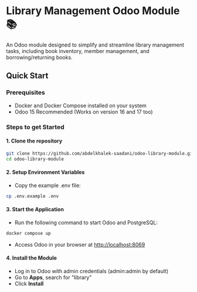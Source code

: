 # Library Management Odoo Module 📚

An Odoo module designed to simplify and streamline library management tasks, including book inventory, member management, and borrowing/returning books.

## Quick Start 

### Prerequisites 
- Docker and Docker Compose installed on your system 
- Odoo 15 Recommended (Works on version 16 and 17 too)

### Steps to get Started 

#### 1. Clone the repository
```bash
git clone https://github.com/abdelkhalek-saadani/odoo-library-module.git
cd odoo-library-module
```

#### 2. Setup Environment Variables 
- Copy the example .env file: 

```bash
cp .env.example .env
```

#### 3. Start the Application 
- Run the following command to start Odoo and PostgreSQL:
```bash
docker compose up 
``` 
- Access Odoo in your browser at [http://localhost:8069](http://localhost:8069)

#### 4. Install the Module 
- Log in to Odoo with admin credentials (admin:admin by default) 
- Go to **Apps**, search for "library"
- Click **Install**


<!-- TODO: Add Module Overview Section in README, description for the models and views -->

<!-- Add screenshots to the module views-->
